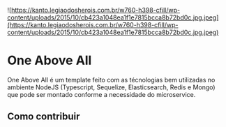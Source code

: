 ![https://kanto.legiaodosherois.com.br/w760-h398-cfill/wp-content/uploads/2015/10/cb423a1048ea1f1e7815bcca8b72bd0c.jpg.jpeg](https://kanto.legiaodosherois.com.br/w760-h398-cfill/wp-content/uploads/2015/10/cb423a1048ea1f1e7815bcca8b72bd0c.jpg.jpeg)

# One Above All
One Above All é um template feito com as técnologias bem utilizadas no ambiente NodeJS (Typescript, Sequelize, Elasticsearch, Redis e Mongo) que pode ser montado conforme a necessidade do microservice.


## Como contribuir
